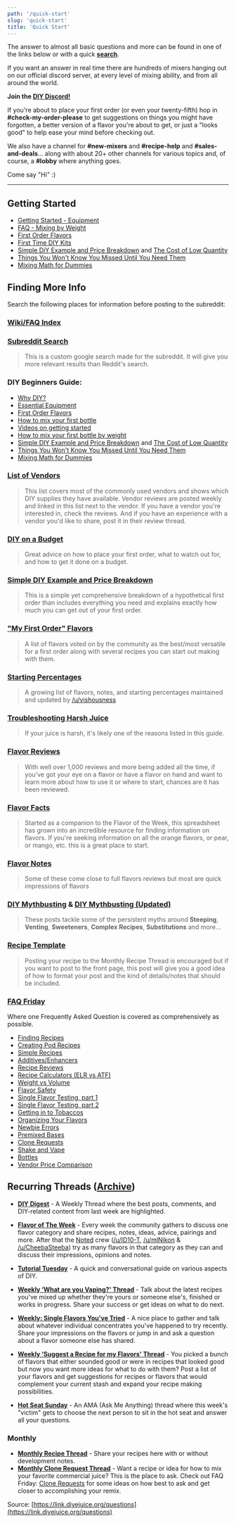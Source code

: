 ```yaml
---
path: '/quick-start'
slug: 'quick-start'
title: 'Quick Start'
---
```


The answer to almost all basic questions and more can be found in one of the links below or with a quick [**search**](http://link.diyejuice.org/search).

If you want an answer in real time there are hundreds of mixers hanging out on our official discord server, at every level of mixing ability, and from all around the world.

**Join the [DIY Discord!](http://link.diyejuice.org/discord)**

If you're about to place your first order (or even your twenty-fifth) hop in **#check-my-order-please** to get suggestions on things you might have forgotten, a better version of a flavor you're about to get, or just a "looks good" to help ease your mind before checking out.

We also have a channel for **#new-mixers** and **#recipe-help** and **#sales-and-deals**... along with about 20+ other channels for various topics and, of course, a **#lobby** where anything goes.

Come say "Hi" :)

---

## Getting Started

- [Getting Started - Equipment](/faq/getting-started/)
- [FAQ - Mixing by Weight](/faq/mixing-by-weight/)
- [First Order Flavors](/flavors/first-order)
- [First Time DIY Kits](http://link.diyejuice.org/kits)
- [Simple DiY Example and Price Breakdown](http://link.diyejuice.org/simple) and [The Cost of Low Quantity](http://link.diyejuice.org/cost)
- [Things You Won't Know You Missed Until You Need Them](http://link.diyejuice.org/missed)
- [Mixing Math for Dummies](http://link.diyejuice.org/math)

## Finding More Info

Search the following places for information before posting to the subreddit:

### [Wiki/FAQ Index](http://link.diyejuice.org/wiki)

### [Subreddit Search](http://link.diyejuice.org/search)

> This is a custom google search made for the subreddit. It will give you more relevant results than Reddit's search.

### DIY Beginners Guide:

- [Why DIY?](/faq/why-diy)
- [Essential Equipment](/faq/getting-started)
- [First Order Flavors](/flavors/first-order)
- [How to mix your first bottle](http://link.diyejuice.org/first)
- [Videos on getting started](/media/videos)
- [How to mix your first bottle by weight](http://link.diyejuice.org/weight)
- [Simple DIY Example and Price Breakdown](http://link.diyejuice.org/simple) and [The Cost of Low Quantity](http://link.diyejuice.org/cost)
- [Things You Won't Know You Missed Until You Need Them](http://link.diyejuice.org/missed)
- [Mixing Math for Dummies](http://link.diyejuice.org/math)

### [**List of Vendors**](/supplies/vendor-list)

> This list covers most of the commonly used vendors and shows which DIY supplies they have available. Vendor reviews are posted weekly and linked in this list next to the vendor. If you have a vendor you're interested in, check the reviews. And if you have an experience with a vendor you'd like to share, post it in their review thread.

### [**DIY on a Budget**](http://link.diyejuice.org/budget)

> Great advice on how to place your first order, what to watch out for, and how to get it done on a budget.

### [**Simple DIY Example and Price Breakdown**](http://link.diyejuice.org/simple)

> This is a simple yet comprehensive breakdown of a hypothetical first order than includes everything you need and explains exactly how much you can get out of your first order.

### [**"My First Order" Flavors**](http://link.diyejuice.org/6)

> A list of flavors voted on by the community as the best/most versatile for a first order along with several recipes you can start out making with them.

### [**Starting Percentages**](http://link.diyejuice.org/starting)

> A growing list of flavors, notes, and starting percentages maintained and updated by [/u/vishousness](https://www.reddit.com/u/vishousness)

### [**Troubleshooting Harsh Juice**](http://link.diyejuice.org/harsh)

> If your juice is harsh, it's likely one of the reasons listed in this guide.

### [**Flavor Reviews**](/flavors/reviews)

> With well over 1,000 reviews and more being added all the time, if you've got your eye on a flavor or have a flavor on hand and want to learn more about how to use it or where to start, chances are it has been reviewed.

### [**Flavor Facts**](https://link.diyejuice.org/Facts000)

> Started as a companion to the Flavor of the Week, this spreadsheet has grown into an incredible resource for finding information on flavors. If you're seeking information on all the orange flavors, or pear, or mango, etc. this is a great place to start.

### [**Flavor Notes**](http://link.diyejuice.org/notes)

> Some of these come close to full flavors reviews but most are quick impressions of flavors

### [**DIY Mythbusting**](http://link.diyejuice.org/myth1) &amp; [DIY Mythbusting (Updated)](http://link.diyejuice.org/myth2)

> These posts tackle some of the persistent myths around **Steeping**, **Venting**, **Sweeteners**, **Complex Recipes**, **Substitutions** and more...

### [**Recipe Template**](http://link.diyejuice.org/template)

> Posting your recipe to the Monthly Recipe Thread is encouraged but if you want to post to the front page, this post will give you a good idea of how to format your post and the kind of details/notes that should be included.

### [**FAQ Friday**](http://link.diyejuice.org/friday)

Where one Frequently Asked Question is covered as comprehensively as possible.

- [Finding Recipes](https://redd.it/bsh24t)
- [Creating Pod Recipes](https://redd.it/cl7jko)
- [Simple Recipes](https://redd.it/8afj7q)
- [Additives/Enhancers](https://redd.it/8h42j4)
- [Recipe Reviews](https://redd.it/8fcsx2)
- [Recipe Calculators (ELR vs ATF)](https://redd.it/94f5rj)
- [Weight vs Volume](https://redd.it/8c40uy/)
- [Flavor Safety](https://redd.it/88f9rs)
- [Single Flavor Testing, part 1](https://redd.it/86od1l)
- [Single Flavor Testing, part 2](https://redd.it/8dsu5d)
- [Getting in to Tobaccos](https://redd.it/982u6c)
- [Organizing Your Flavors](https://redd.it/850e05)
- [Newbie Errors](https://redd.it/96ayxw)
- [Premixed Bases](https://redd.it/83bwg4)
- [Clone Requests](https://redd.it/81kol8)
- [Shake and Vape](https://redd.it/7zt7qb)
- [Bottles](https://redd.it/7y2cs8)
- [Vendor Price Comparison](https://redd.it/7tp4qp)

## Recurring Threads ([Archive](https://www.reddit.com/r/DIY_eJuice/wiki/weekly_monthly_threads))

- [**DIY Digest**](http://link.diyejuice.org/hlwiki) - A Weekly Thread where the best posts, comments, and DIY-related content from last week are highlighted.

- [**Flavor of The Week**](http://link.diyejuice.org/faqfotw) - Every week the community gathers to discuss one flavor category and share recipes, notes, ideas, advice, pairings and more. After that the [Noted](http://link.diyejuice.org/noted) crew ([/u/ID10-T](https://www.reddit.com/u/ID10-T), [/u/mlNikon](https://www.reddit.com/u/mlNikon) &amp; [/u/CheebaSteeba](https://www.reddit.com/u/CheebaSteeba)) try as many flavors in that category as they can and discuss their impressions, opinions and notes.

- [**Tutorial Tuesday**](http://link.diyejuice.org/tuesday) - A quick and conversational guide on various aspects of DIY.

- [**Weekly ‘What are you Vaping?' Thread**](http://link.diyejuice.org/wayv) - Talk about the latest recipes you've mixed up whether they're yours or someone else's, finished or works in progress. Share your success or get ideas on what to do next.

- [**Weekly: Single Flavors You've Tried**](http://link.diyejuice.org/sft) - A nice place to gather and talk about whatever individual concentrates you've happened to try recently. Share your impressions on the flavors or jump in and ask a question about a flavor someone else has shared.

- [**Weekly ‘Suggest a Recipe for my Flavors' Thread**](http://link.diyejuice.org/suggest) - You picked a bunch of flavors that either sounded good or were in recipes that looked good but now you want more ideas for what to do with them? Post a list of your flavors and get suggestions for recipes or flavors that would complement your current stash and expand your recipe making possibilities.

- [**Hot Seat Sunday**](http://link.diyejuice.org/hot) - An AMA (Ask Me Anything) thread where this week's "victim" gets to choose the next person to sit in the hot seat and answer all your questions.

### Monthly

- [**Monthly Recipe Thread**](http://link.diyejuice.org/recipe) - Share your recipes here with or without development notes.
- [**Monthly Clone Request Thread**](http://link.diyejuice.org/clones) - Want a recipe or idea for how to mix your favorite commercial juice? This is the place to ask. Check out FAQ Friday: [Clone Requests](https://redd.it/81kol8) for some ideas on how best to ask and get closer to accomplishing your remix.

Source: [https://link.diyejuice.org/questions](https://link.diyejuice.org/questions)
